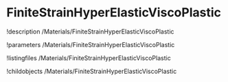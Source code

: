 <!-- MOOSE Documentation Stub: Remove this when content is added. -->

# FiniteStrainHyperElasticViscoPlastic
!description /Materials/FiniteStrainHyperElasticViscoPlastic

!parameters /Materials/FiniteStrainHyperElasticViscoPlastic

!listingfiles /Materials/FiniteStrainHyperElasticViscoPlastic

!childobjects /Materials/FiniteStrainHyperElasticViscoPlastic
